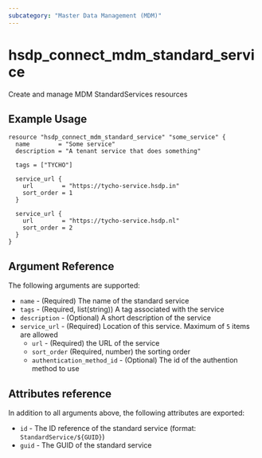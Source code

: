 ```yaml
---
subcategory: "Master Data Management (MDM)"
---
```


# hsdp_connect_mdm_standard_service

Create and manage MDM StandardServices resources

## Example Usage

```hcl
resource "hsdp_connect_mdm_standard_service" "some_service" {
  name        = "Some service"
  description = "A tenant service that does something"
  
  tags = ["TYCHO"]
  
  service_url {
    url        = "https://tycho-service.hsdp.in"
    sort_order = 1
  }
  
  service_url {
    url        = "https://tycho-service.hsdp.nl"
    sort_order = 2
  }
}
```

## Argument Reference

The following arguments are supported:

* `name` - (Required) The name of the standard service
* `tags` - (Required, list(string)) A tag associated with the service
* `description` - (Optional) A short description of the service
* `service_url` - (Required) Location of this service. Maximum of `5` items are allowed
  * `url` - (Required) the URL of the service
  * `sort_order` (Required, number) the sorting order
  * `authentication_method_id` - (Optional) The id of the authention method to use

## Attributes reference

In addition to all arguments above, the following attributes are exported:

* `id` - The ID reference of the standard service (format: `StandardService/${GUID}`)
* `guid` - The GUID of the standard service
